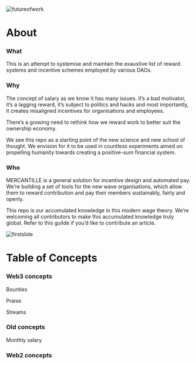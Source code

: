 ![futureofwork](https://user-images.githubusercontent.com/2963432/168869811-02e1aeae-6a48-48d5-a004-0d081b900384.png)
# About

### What

This is an attempt to systemise and maintain the exaustive list of reward systems and incentive schemes employed by various DAOs. 

### Why

The concept of salary as we know it has many issues. It’s a bad motivator, it’s a lagging reward, it’s subject to politics and hacks and most importantly, it creates misaligned incentives for organisations and employees. 

There’s a growing need to rethink how we reward work to better suit the ownership economy. 

We see this repo as a starting point of the new science and new school of thought. We envision for it to be used in countless experiments aimed on propelling humanity towards creating a positive-sum financial system.  

### Who

MERCANTILLE is a general solution for incentive design and automated pay. We’re building a set of tools for the new wave organisations, which allow them to reward contribution and pay their members sustainably, fairly and openly. 

This repo is our accumulated knowledge in this modern wage theory. We’re welcoming all contributors to make this accumulated knowledge truly global. Refer to this guilde if you’d like to contribute an article. 

![firstslide](https://user-images.githubusercontent.com/2963432/168870139-19d7f758-59f7-4aad-bec4-918816924df3.png)

# Table of Concepts
### Web3 concepts
Bounties

Praise

Streams

### Old concepts
Monthly salary

### Web2 concepts

